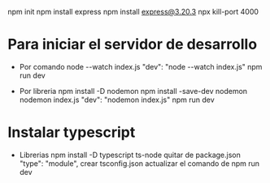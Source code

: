 npm init
npm install express
npm install express@3.20.3
npx kill-port 4000

# Para iniciar el servidor de desarrollo

- Por comando
  node --watch index.js
  "dev": "node --watch index.js"
  npm run dev

- Por libreria
  npm install -D nodemon
  npm install -save-dev nodemon
  nodemon index.js
  "dev": "nodemon index.js"
  npm run dev

# Instalar typescript

- Librerias
  npm install -D typescript ts-node
  quitar de package.json "type": "module",
  crear tsconfig.json
  actualizar el comando de npm run dev
